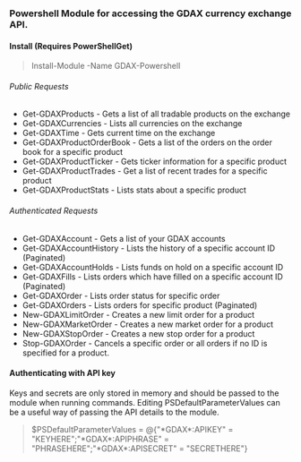 ### Powershell Module for accessing the GDAX currency exchange API. 

#### Install (Requires PowerShellGet)
> Install-Module -Name GDAX-Powershell

###### Public Requests
* Get-GDAXProducts - Gets a list of all tradable products on the exchange
* Get-GDAXCurrencies - Lists all currencies on the exchange
* Get-GDAXTime - Gets current time on the exchange
* Get-GDAXProductOrderBook - Gets a list of the orders on the order book for a specific product
* Get-GDAXProductTicker - Gets ticker information for a specific product
* Get-GDAXProductTrades - Get a list of recent trades for a specific product
* Get-GDAXProductStats - Lists stats about a specific product

###### Authenticated Requests
* Get-GDAXAccount - Gets a list of your GDAX accounts
* Get-GDAXAccountHistory - Lists the history of a specific account ID (Paginated)
* Get-GDAXAccountHolds - Lists funds on hold on a specific account ID
* Get-GDAXFills - Lists orders which have filled on a specific account ID (Paginated)
* Get-GDAXOrder - Lists order status for specific order
* Get-GDAXOrders - Lists orders for specific product (Paginated)
* New-GDAXLimitOrder - Creates a new limit order for a product
* New-GDAXMarketOrder - Creates a new market order for a product
* New-GDAXStopOrder - Creates a new stop order for a product
* Stop-GDAXOrder - Cancels a specific order or all orders if no ID is specified for a product. 

#### Authenticating with API key
Keys and secrets are only stored in memory and should be passed to the module when running commands. 
Editing PSDefaultParameterValues can be a useful way of passing the API details to the module.

>$PSDefaultParameterValues = @{"\*GDAX\*:APIKEY" = "KEYHERE";"\*GDAX\*:APIPHRASE" = "PHRASEHERE";"\*GDAX\*:APISECRET" = "SECRETHERE"}